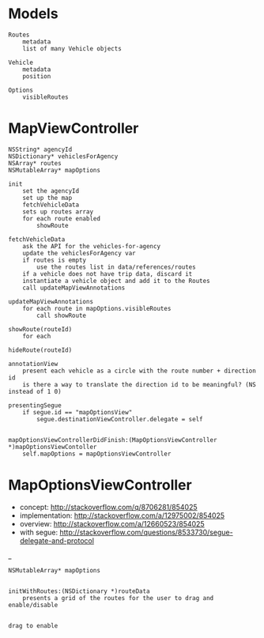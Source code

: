 

Models
==

    Routes
        metadata
        list of many Vehicle objects

    Vehicle
        metadata
        position

    Options
        visibleRoutes


MapViewController
==

    NSString* agencyId
    NSDictionary* vehiclesForAgency
    NSArray* routes
    NSMutableArray* mapOptions

    init
        set the agencyId
        set up the map
        fetchVehicleData
        sets up routes array
        for each route enabled
            showRoute

    fetchVehicleData
        ask the API for the vehicles-for-agency
        update the vehiclesForAgency var
        if routes is empty
            use the routes list in data/references/routes
        if a vehicle does not have trip data, discard it
        instantiate a vehicle object and add it to the Routes
        call updateMapViewAnnotations

    updateMapViewAnnotations
        for each route in mapOptions.visibleRoutes
            call showRoute

    showRoute(routeId)
        for each 

    hideRoute(routeId)

    annotationView
        present each vehicle as a circle with the route number + direction id
        is there a way to translate the direction id to be meaningful? (NS instead of 1 0)

    presentingSegue
        if segue.id == "mapOptionsView"
            segue.destinationViewController.delegate = self


    mapOptionsViewControllerDidFinish:(MapOptionsViewController *)mapOptionsViewContoller
        self.mapOptions = mapOptionsViewController


MapOptionsViewController
==

- concept: http://stackoverflow.com/q/8706281/854025
- implementation: http://stackoverflow.com/a/12975002/854025
- overview: http://stackoverflow.com/a/12660523/854025
- with segue: http://stackoverflow.com/questions/8533730/segue-delegate-and-protocol

_

    NSMutableArray* mapOptions

    
    initWithRoutes:(NSDictionary *)routeData
        presents a grid of the routes for the user to drag and enable/disable


    drag to enable

